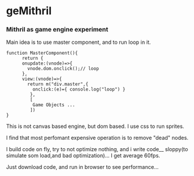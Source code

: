 # geMithril
### Mithril as game engine experiment

Main idea is to use master component,
and to run loop in it.

``` javasript
function MasterComponent(){
      return {
      onupdate:(vnode)=>{
        vnode.dom.onclick();// loop
      },
      view:(vnode)=>{
        return m("div.master",{
          onclick:(e)={ console.log("loop") }
         },
         [
          Game Objects ...
         ])
}
```
This is not canvas based engine, but dom based.
I use css to run sprites.

I find that most perfomant expensive operation is to remove "dead" nodes.

I build code on fly, try to not optimize nothing, and i write code__ 
 sloppy(to simulate som load,and bad optimization)... I get average 60fps.

Just download code, and run in browser to see performance...

